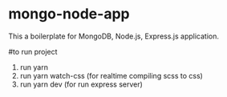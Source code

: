 # mongo-node-app
This a boilerplate for MongoDB, Node.js, Express.js application.

#to run project
1. run yarn
2. run yarn watch-css (for realtime compiling scss to css)
3. run yarn dev (for run express server)
